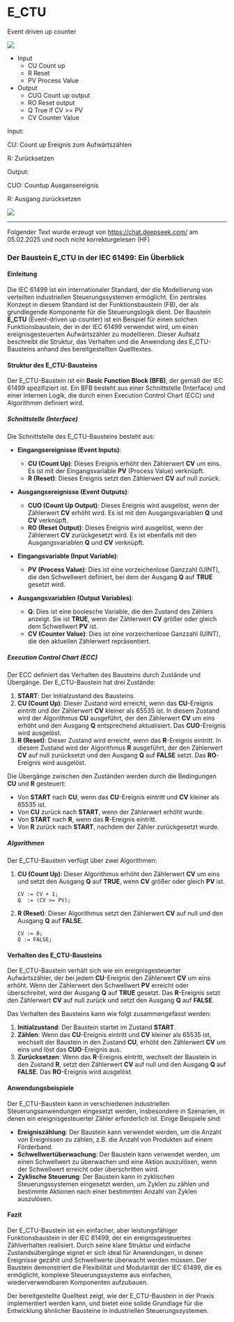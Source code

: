 # E\_CTU

Event driven up counter

![](https://user-images.githubusercontent.com/113907528/204894537-54f1c9c9-de57-4beb-ad38-697fff012b4b.png)

*   Input
    *   CU Count up
    *   R Reset
    *   PV Process Value
*   Output
    *   CUO Count up output
    *   RO Reset output
    *   Q True if CV >= PV
    *   CV Counter Value

Input:

CU: Count up Ereignis zum Aufwärtszählen

R: Zurücksetzen

Output:

CUO: Countup Ausgansereignis 

R: Ausgang zurücksetzen

![](https://user-images.githubusercontent.com/113907474/227977865-15a0089f-d648-4415-947b-bf80436d0094.png)

* * * * * * * * * *

Folgender Text wurde erzeugt von <https://chat.deepseek.com/> am 05.02.2025 und noch nicht korrekturgelesen (HF)

### Der Baustein E_CTU in der IEC 61499: Ein Überblick

#### Einleitung

Die IEC 61499 ist ein internationaler Standard, der die Modellierung von verteilten industriellen Steuerungssystemen ermöglicht. Ein zentrales Konzept in diesem Standard ist der Funktionsbaustein (FB), der als grundlegende Komponente für die Steuerungslogik dient. Der Baustein **E_CTU** (Event-driven up counter) ist ein Beispiel für einen solchen Funktionsbaustein, der in der IEC 61499 verwendet wird, um einen ereignisgesteuerten Aufwärtszähler zu modellieren. Dieser Aufsatz beschreibt die Struktur, das Verhalten und die Anwendung des E_CTU-Bausteins anhand des bereitgestellten Quelltextes.

#### Struktur des E_CTU-Bausteins

Der E_CTU-Baustein ist ein **Basic Function Block (BFB)**, der gemäß der IEC 61499 spezifiziert ist. Ein BFB besteht aus einer Schnittstelle (Interface) und einer internen Logik, die durch einen Execution Control Chart (ECC) und Algorithmen definiert wird.

##### Schnittstelle (Interface)

Die Schnittstelle des E_CTU-Bausteins besteht aus:

- **Eingangsereignisse (Event Inputs)**:
  - **CU (Count Up)**: Dieses Ereignis erhöht den Zählerwert **CV** um eins. Es ist mit der Eingangsvariable **PV** (Process Value) verknüpft.
  - **R (Reset)**: Dieses Ereignis setzt den Zählerwert **CV** auf null zurück.

- **Ausgangsereignisse (Event Outputs)**:
  - **CUO (Count Up Output)**: Dieses Ereignis wird ausgelöst, wenn der Zählerwert **CV** erhöht wird. Es ist mit den Ausgangsvariablen **Q** und **CV** verknüpft.
  - **RO (Reset Output)**: Dieses Ereignis wird ausgelöst, wenn der Zählerwert **CV** zurückgesetzt wird. Es ist ebenfalls mit den Ausgangsvariablen **Q** und **CV** verknüpft.

- **Eingangsvariable (Input Variable)**:
  - **PV (Process Value)**: Dies ist eine vorzeichenlose Ganzzahl (UINT), die den Schwellwert definiert, bei dem der Ausgang **Q** auf **TRUE** gesetzt wird.

- **Ausgangsvariablen (Output Variables)**:
  - **Q**: Dies ist eine boolesche Variable, die den Zustand des Zählers anzeigt. Sie ist **TRUE**, wenn der Zählerwert **CV** größer oder gleich dem Schwellwert **PV** ist.
  - **CV (Counter Value)**: Dies ist eine vorzeichenlose Ganzzahl (UINT), die den aktuellen Zählerwert repräsentiert.

##### Execution Control Chart (ECC)

Der ECC definiert das Verhalten des Bausteins durch Zustände und Übergänge. Der E_CTU-Baustein hat drei Zustände:

1. **START**: Der Initialzustand des Bausteins.
2. **CU (Count Up)**: Dieser Zustand wird erreicht, wenn das **CU**-Ereignis eintritt und der Zählerwert **CV** kleiner als 65535 ist. In diesem Zustand wird der Algorithmus **CU** ausgeführt, der den Zählerwert **CV** um eins erhöht und den Ausgang **Q** entsprechend aktualisiert. Das **CUO**-Ereignis wird ausgelöst.
3. **R (Reset)**: Dieser Zustand wird erreicht, wenn das **R**-Ereignis eintritt. In diesem Zustand wird der Algorithmus **R** ausgeführt, der den Zählerwert **CV** auf null zurücksetzt und den Ausgang **Q** auf **FALSE** setzt. Das **RO**-Ereignis wird ausgelöst.

Die Übergänge zwischen den Zuständen werden durch die Bedingungen **CU** und **R** gesteuert:

- Von **START** nach **CU**, wenn das **CU**-Ereignis eintritt und **CV** kleiner als 65535 ist.
- Von **CU** zurück nach **START**, wenn der Zählerwert erhöht wurde.
- Von **START** nach **R**, wenn das **R**-Ereignis eintritt.
- Von **R** zurück nach **START**, nachdem der Zähler zurückgesetzt wurde.

##### Algorithmen

Der E_CTU-Baustein verfügt über zwei Algorithmen:

1. **CU (Count Up)**: Dieser Algorithmus erhöht den Zählerwert **CV** um eins und setzt den Ausgang **Q** auf **TRUE**, wenn **CV** größer oder gleich **PV** ist.
   ```structured-text
   CV := CV + 1;
   Q  := (CV >= PV);
   ```

2. **R (Reset)**: Dieser Algorithmus setzt den Zählerwert **CV** auf null und den Ausgang **Q** auf **FALSE**.
   ```structured-text
   CV := 0;
   Q := FALSE;
   ```

#### Verhalten des E_CTU-Bausteins

Der E_CTU-Baustein verhält sich wie ein ereignisgesteuerter Aufwärtszähler, der bei jedem **CU**-Ereignis den Zählerwert **CV** um eins erhöht. Wenn der Zählerwert den Schwellwert **PV** erreicht oder überschreitet, wird der Ausgang **Q** auf **TRUE** gesetzt. Das **R**-Ereignis setzt den Zählerwert **CV** auf null zurück und setzt den Ausgang **Q** auf **FALSE**.

Das Verhalten des Bausteins kann wie folgt zusammengefasst werden:

1. **Initialzustand**: Der Baustein startet im Zustand **START**.
2. **Zählen**: Wenn das **CU**-Ereignis eintritt und **CV** kleiner als 65535 ist, wechselt der Baustein in den Zustand **CU**, erhöht den Zählerwert **CV** um eins und löst das **CUO**-Ereignis aus.
3. **Zurücksetzen**: Wenn das **R**-Ereignis eintritt, wechselt der Baustein in den Zustand **R**, setzt den Zählerwert **CV** auf null und den Ausgang **Q** auf **FALSE**. Das **RO**-Ereignis wird ausgelöst.

#### Anwendungsbeispiele

Der E_CTU-Baustein kann in verschiedenen industriellen Steuerungsanwendungen eingesetzt werden, insbesondere in Szenarien, in denen ein ereignisgesteuerter Zähler erforderlich ist. Einige Beispiele sind:

- **Ereigniszählung**: Der Baustein kann verwendet werden, um die Anzahl von Ereignissen zu zählen, z.B. die Anzahl von Produkten auf einem Förderband.
- **Schwellwertüberwachung**: Der Baustein kann verwendet werden, um einen Schwellwert zu überwachen und eine Aktion auszulösen, wenn der Schwellwert erreicht oder überschritten wird.
- **Zyklische Steuerung**: Der Baustein kann in zyklischen Steuerungssystemen eingesetzt werden, um Zyklen zu zählen und bestimmte Aktionen nach einer bestimmten Anzahl von Zyklen auszulösen.

#### Fazit

Der E_CTU-Baustein ist ein einfacher, aber leistungsfähiger Funktionsbaustein in der IEC 61499, der ein ereignisgesteuertes Zählverhalten realisiert. Durch seine klare Struktur und einfache Zustandsübergänge eignet er sich ideal für Anwendungen, in denen Ereignisse gezählt und Schwellwerte überwacht werden müssen. Der Baustein demonstriert die Flexibilität und Modularität der IEC 61499, die es ermöglicht, komplexe Steuerungssysteme aus einfachen, wiederverwendbaren Komponenten aufzubauen.

Der bereitgestellte Quelltext zeigt, wie der E_CTU-Baustein in der Praxis implementiert werden kann, und bietet eine solide Grundlage für die Entwicklung ähnlicher Bausteine in industriellen Steuerungssystemen.
